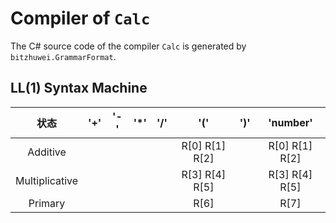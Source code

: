 # Compiler of `Calc`

The C# source code of the compiler `Calc` is generated by `bitzhuwei.GrammarFormat`.

## LL(1) Syntax Machine

| 状态 | \'\+\' | \'\-\' | \'\*\' | \'/\' | \'\(\' | \'\)\' | \'number\' |
|:---:|:---:|:---:|:---:|:---:|:---:|:---:|:---:|
| Additive |   |   |   |   | R[0] R[1] R[2] |   | R[0] R[1] R[2] |
| Multiplicative |   |   |   |   | R[3] R[4] R[5] |   | R[3] R[4] R[5] |
| Primary |   |   |   |   | R[6] |   | R[7] |


